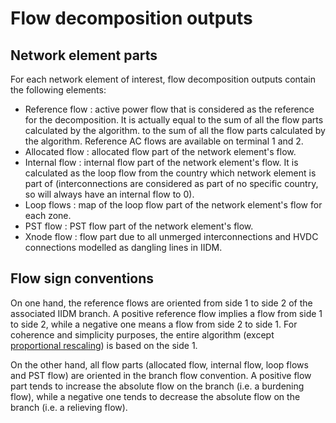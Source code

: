 # Flow decomposition outputs

## Network element parts

For each network element of interest, flow decomposition outputs contain the following elements:
- Reference flow : active power flow that is considered as the reference for the decomposition. It is actually equal
  to the sum of all the flow parts calculated by the algorithm. to the sum of all the flow parts calculated by the algorithm.
  Reference AC flows are available on terminal 1 and 2.
- Allocated flow : allocated flow part of the network element's flow.
- Internal flow : internal flow part of the network element's flow. It is calculated as the loop flow from the country
  which network element is part of (interconnections are considered as part of no specific country, so will always have an internal flow to 0).
- Loop flows : map of the loop flow part of the network element's flow for each zone.
- PST flow : PST flow part of the network element's flow.
- Xnode flow : flow part due to all unmerged interconnections and HVDC connections modelled as dangling lines in IIDM.

## Flow sign conventions

On one hand, the reference flows are oriented from side 1 to side 2 of the associated IIDM branch. A positive reference flow implies
a flow from side 1 to side 2, while a negative one means a flow from side 2 to side 1.
For coherence and simplicity purposes, the entire algorithm (except [proportional rescaling](../flow_decomposition/algorithm-description.md#proportional-rescaling)) is based on the side 1.

On the other hand, all flow parts (allocated flow, internal flow, loop flows and PST flow) are oriented in the branch
flow convention. A positive flow part tends to increase the absolute flow on the branch (i.e. a burdening flow), while a
negative one tends to decrease the absolute flow on the branch (i.e. a relieving flow).
